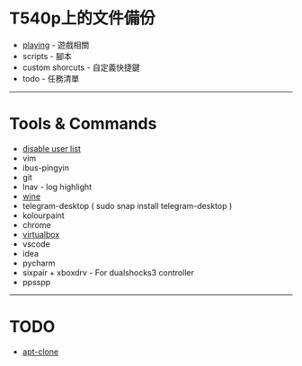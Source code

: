# T540p上的文件備份

* [playing](https://drive.google.com/drive/folders/1PJhZnWEOGgJTNS7xN9m4qF0X4NhLkXMh?usp=sharing) - 遊戲相關
* scripts - 腳本
* custom shorcuts - 自定義快捷鍵
* todo - 任務清單

---

# Tools & Commands

* [disable user list](https://askubuntu.com/a/1037289)
* vim
* ibus-pingyin
* git
* lnav - log highlight
* [wine](https://www.virtualbox.org/wiki/Linux_Downloads)
* telegram-desktop ( sudo snap install telegram-desktop )
* kolourpaint
* chrome
* [virtualbox](https://www.virtualbox.org/wiki/Linux_Downloads)
* vscode
* idea
* pycharm
* sixpair + xboxdrv - For dualshocks3 controller
* ppsspp

---

# TODO

* [apt-clone](https://www.ostechnix.com/backup-installed-packages-and-restore-them-on-freshly-installed-ubuntu-system/)
